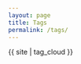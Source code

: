```yaml
---
layout: page
title: Tags
permalink: /tags/
---
```


<div id="tag-cloud">
{{ site | tag_cloud }}
</div>